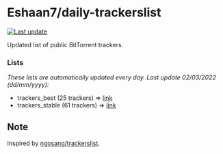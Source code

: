 
# Eshaan7/daily-trackerslist 

[![Last update](https://img.shields.io/badge/Last%20update-02/03/2022-blue.svg)](#)

Updated list of public BitTorrent trackers.

### Lists
*These lists are automatically updated every day. Last update 02/03/2022 (_dd/mm/yyyy_):*

* trackers_best (25 trackers) => [link](https://raw.githubusercontent.com/eshaan7/daily-trackerslist/master/trackers_best.txt)
* trackers_stable (61 trackers) => [link](https://raw.githubusercontent.com/eshaan7/daily-trackerslist/master/trackers_stable.txt)

## Note

Inspired by [ngosang/trackerslist](https://github.com/ngosang/trackerslist).
